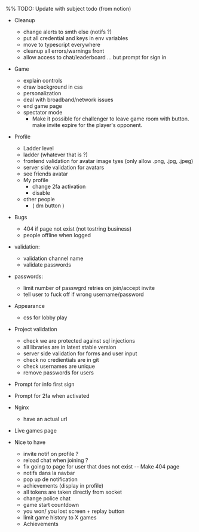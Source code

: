 %% TODO: Update with subject todo (from notion)

- Cleanup

  - change alerts to smth else (notifs ?)
  - put all credential and keys in env variables
  - move to typescript everywhere
  - cleanup all errors/warnings front
  - allow access to chat/leaderboard ... but prompt for sign in

- Game

  - explain controls
  - draw background in css
  - personalization
  - deal with broadband/network issues
  - end game page
  - spectator mode
    - Make it possible for challenger to leave game room with button. make invite expire for the player's opponent.

- Profile

  - Ladder level
  - ladder (whatever that is ?)
  - frontend validation for avatar image tyes (only allow .png, .jpg, .jpeg)
  - server side validation for avatars
  - see friends avatar
  - My profile
    - change 2fa activation
    - disable
  - other people
    - ( dm button )

- Bugs

  - 404 if page not exist (not tostring business)
  - people offline when logged

- validation:

  - validation channel name
  - validate passwords

- passwords:

  - limit number of passwgrd retries on join/accept invite
  - tell user to fuck off if wrong username/password

- Appearance

  - css for lobby play

- Project validation

  - check we are protected against sql injections
  - all libraries are in latest stable version
  - server side validation for forms and user input
  - check no credientials are in git
  - check usernames are unique
  - remove passwords for users

- Prompt for info first sign
- Prompt for 2fa when activated

- Nginx

  - have an actual url

- Live games page

- Nice to have
  - invite notif on profile ?
  - reload chat when joining ?
  - fix going to page for user that does not exist -- Make 404 page
  - notifs dans la navbar
  - pop up de notification
  - achievements (display in profile)
  - all tokens are taken directly from socket
  - change police chat
  - game start countdown
  - you won/ you lost screen + replay button
  - limit game history to X games
  - Achievements
